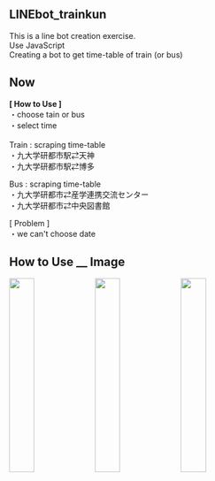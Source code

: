 ## LINEbot_trainkun

This is a line bot creation exercise.<br>
Use JavaScript<br>
Creating a bot to get time-table of train (or bus) <br>

##  Now 
**[ How to Use ]** <br>
・choose tain or bus<br>
・select time<br><br>
Train : scraping time-table<br>
・九大学研都市駅⇄天神<br>
・九大学研都市駅⇄博多<br>

Bus : scraping time-table<br>
・九大学研都市⇄産学連携交流センター<br>
・九大学研都市⇄中央図書館<br>

[ Problem ]<br>
・we can't choose date


## How to Use __ Image
<img src="https://user-images.githubusercontent.com/51741264/86944886-53db9f00-c183-11ea-8ca8-cbb4e1ac8821.PNG" width=30%> <img src="https://user-images.githubusercontent.com/51741264/86944928-5dfd9d80-c183-11ea-9c91-93c1ef573607.PNG" width=30%> <img src="https://user-images.githubusercontent.com/51741264/86944937-605ff780-c183-11ea-8160-64efc8358d68.PNG" width=30%>



